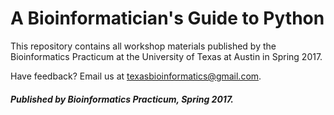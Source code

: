 # A Bioinformatician's Guide to Python
This repository contains all workshop materials published by the Bioinformatics Practicum at the University of Texas at Austin in Spring 2017.

Have feedback? Email us at texasbioinformatics@gmail.com.

##### Published by Bioinformatics Practicum, Spring 2017.
